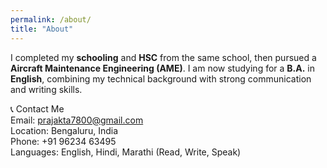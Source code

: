 ```yaml
---
permalink: /about/
title: "About"
---  
```



I completed my **schooling** and **HSC** from the same school, then pursued a **Aircraft Maintenance Engineering (AME)**. I am now studying for a **B.A.** in **English**, combining my technical background with strong communication and writing skills.  

📞 Contact Me  
Email: [prajakta7800@gmail.com](mailto:prajakta7800@gmail.com)  
Location: Bengaluru, India  
Phone: +91 96234 63495  
Languages: English, Hindi, Marathi (Read, Write, Speak)  
